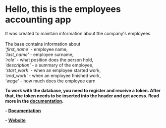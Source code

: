 
<h1>Hello, this is the employees accounting app</h1>
<p>

It was created to maintain information about the company's employees. 
<br> 
<br>The base contains information about 
<br><i>'first_name'</i> - employee name, 
<br><i>'last_name'</i> - employee surname,
<br><i>'role'</i> - what position does the person hold, 
<br><i>'description'</i> - a summary of the employee, 
<br><i>'start_work'</i> - when an employee started work, 
<br><i>'end_work'</i> - when an employee finished work, 
<br><i>'wage'</i> - how much does the employee earn
<b>
</p>

<p> To work with the database, you need to register and receive a token. After that, the token needs to be inserted into the header and get access. Read more in the <a href='https://documenter.getpostman.com/view/13557088/TVetbkxN'>documentation</a>.</p>

<p>- <a href='https://documenter.getpostman.com/view/13557088/TVetbkxN'>Documentation</a><p>
<p>- <a href='https://crudapitest.herokuapp.com/'>Website</a><p>

